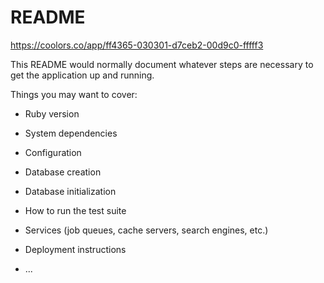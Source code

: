# README

https://coolors.co/app/ff4365-030301-d7ceb2-00d9c0-fffff3


This README would normally document whatever steps are necessary to get the
application up and running.

Things you may want to cover:

* Ruby version

* System dependencies

* Configuration

* Database creation

* Database initialization

* How to run the test suite

* Services (job queues, cache servers, search engines, etc.)

* Deployment instructions

* ...
